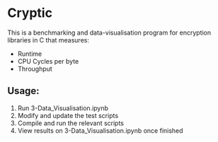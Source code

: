 # Cryptic

This is a benchmarking and data-visualisation program for encryption libraries in C that measures:
- Runtime
- CPU Cycles per byte
- Throughput

## Usage:
1. Run 3-Data_Visualisation.ipynb
2. Modify and update the test scripts
3. Compile and run the relevant scripts
4. View results on 3-Data_Visualisation.ipynb once finished

